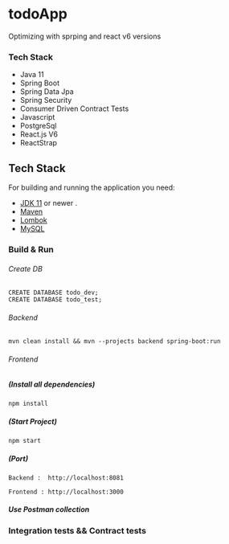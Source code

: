 # todoApp
Optimizing with sprping and react v6 versions

 
### Tech Stack

- Java 11
- Spring Boot
- Spring Data Jpa
- Spring Security
- Consumer Driven Contract Tests
- Javascript
- PostgreSql
- React.js V6
- ReactStrap

## Tech Stack


For building and running the application you need:
- [JDK 11](https://www.oracle.com/java/technologies/javase-jdk11-downloads.html) or newer . 
- [Maven](https://maven.apache.org)
- [Lombok](https://projectlombok.org/)
- [MySQL](https://www.mysql.com/)



### Build & Run

 ###### Create DB 
```
CREATE DATABASE todo_dev;
CREATE DATABASE todo_test;
```
  ###### Backend
  
```
mvn clean install && mvn --projects backend spring-boot:run
```

  ###### Frontend
  
##### (Install all dependencies)
```
npm install
```

##### (Start Project)
```
npm start
```

##### (Port)
```
Backend :  http://localhost:8081
```

```
Frontend : http://localhost:3000
```

##### Use Postman collection 

### Integration tests && Contract tests

